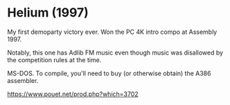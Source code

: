 # Helium (1997)

My first demoparty victory ever. Won the PC 4K intro compo at Assembly 1997.

Notably, this one has Adlib FM music even though music was disallowed by the
competition rules at the time.

MS-DOS. To compile, you'll need to buy (or otherwise obtain) the A386
assembler.

https://www.pouet.net/prod.php?which=3702
